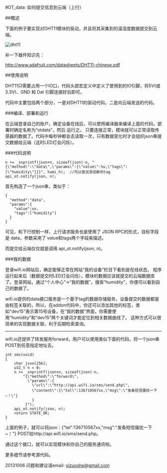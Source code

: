 ﻿#OT_data: 如何提交信息到云端（上行）


##概述

下面的例子要实现对DHT11模块的驱动，并且将其采集到的温湿度数据提交到云端。

![dht11](../../addons_img/dht11.jpg)

补一下器件知识先：

http://www.adafruit.com/datasheets/DHT11-chinese.pdf

##使用说明

DHT11只需要占用一个IO口，代码头部宏定义中定义了使用到的IO引脚，将5V(或3.3V)、GND 和 Dat 引脚连接好后即可。

代码中主要包括两个部分，一是对DHT11的驱动代码，二是向云端发送的代码。


###编译、部署和运行

在云端登录自己的账户，确定设备在线后，可以使用编译器来编译上面的代码，部署时确定名称为“otdata”，然后 运行之。
只要连接正常，模块就可以正常读取传感器的数据了。代码中每秒钟都会去读取一次，只有数据变化时才会组织json串提交数据给云端（这时LED灯会闪烁）。

###代码说明

	n += _snprintf(json+n, sizeof(json)-n, "{\"method\":\"data\",\"params\":{\"value\":%u,\"tags\":[\"humidity\"]}}", humi_h); 	//可以尝试添加新的tag
	api_ot.notify(json, n);

首先构造了一个json串，类似于：

	{
	  "method":"data",
	  "params":{
	    "value":xx,
	    "tags":["humidity"]
	  }
	}

可见，和下行控制一样，上行请求服务也是使用了 JSON RPC的形式，目标字段是 data，参数采用了 value和tags两个字段来描述。

而提交给云端仅仅就是调用 api_ot.notify(json, n)。

###我的数据

登录wifi.io网站后，确定能够正常在网站“我的设备”栏目下看到是在线状态。
程序运行起来后（数据提交时LED灯会闪烁），模块的数据应该就提交的云端数据库了。登录网站，通过“个人中心”->“我的数据”，搜索“humidity”，你便可以看到自己的数据了。

wifi.io提供的data接口服务是一个基于tag的数据存储服务，设备提交的数据都是由标签关联的，所以，在addon代码中，你还可以添加其他的标签，类如"dev15"表示第15号设备，在“我的数据”界面，你需要使用“humidity”和“dev15”两个关键词才能定位到相关数据曲线了。
这种方式可以很简单的实现数据关联，利于后期检索查询。


****
wifi.io还提供了转发服务forward，用户可以使用类似下面的代码，将一个json串POST到任意指定地址去。

	int sms(void)
	{
		char json[256];
		u32_t n = 0;
		n += _snprintf(json+n, sizeof(json)-n, 
			"{\"method\":\"forward\",
			  \"params\":{
				\"url\":\"http://api.wifi.io/sms/send.php\",
				\"content\":{\"tel\":136710567xx,\"msg\":\"发条短信骚扰一下~！\"}
				}
			 }"); 
		api_ot.notify(json, n);
		return STATE_OK;
	}

上面的例子，就可以将json：{"tel":136710567xx,"msg":"发条短信骚扰一下~！"} POST给http://api.wifi.io/sms/send.php。

通过这个接口，就可以实现模块和你自己的服务通讯啦。




更多细节请参考源代码。

20131006
问题和建议请email: yizuoshe@gmail.com 


